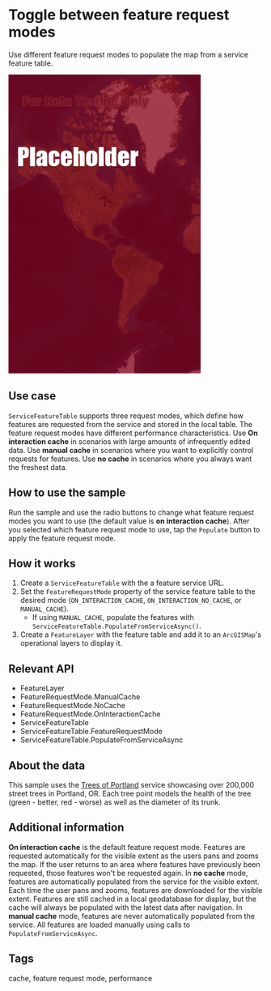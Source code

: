 # Toggle between feature request modes

Use different feature request modes to populate the map from a service feature table.

![Image of toggle between feature request modes](ToggleBetweenFeatureRequestModes.jpg)

## Use case

`ServiceFeatureTable` supports three request modes, which define how features are requested from the service and stored in the local table. The feature request modes have different performance characteristics. Use **On interaction cache** in scenarios with large amounts of infrequently edited data. Use **manual cache** in scenarios where you want to explicitly control requests for features. Use **no cache** in scenarios where you always want the freshest data. 

## How to use the sample

Run the sample and use the radio buttons to change what feature request modes you want to use (the default value is  **on interaction cache**). After you selected which feature request mode to use, tap the `Populate` button to apply the feature request mode. 

## How it works

1. Create a `ServiceFeatureTable` with the a feature service URL.
2. Set the `FeatureRequestMode` property of the service feature table to the desired mode (`ON_INTERACTION_CACHE`, `ON_INTERACTION_NO_CACHE`, or `MANUAL_CACHE`).
    * If using `MANUAL_CACHE`, populate the features with `ServiceFeatureTable.PopulateFromServiceAsync()`.
3. Create a `FeatureLayer` with the feature table and add it to an `ArcGISMap`'s operational layers to display it.

## Relevant API

* FeatureLayer
* FeatureRequestMode.ManualCache
* FeatureRequestMode.NoCache
* FeatureRequestMode.OnInteractionCache
* ServiceFeatureTable
* ServiceFeatureTable.FeatureRequestMode
* ServiceFeatureTable.PopulateFromServiceAsync

## About the data

This sample uses the [Trees of Portland](https://services2.arcgis.com/ZQgQTuoyBrtmoGdP/arcgis/rest/services/Trees_of_Portland/FeatureServer/0) service showcasing over 200,000 street trees in Portland, OR. Each tree point models the health of the tree (green - better, red - worse) as well as the diameter of its trunk.

## Additional information

**On interaction cache** is the default feature request mode. Features are requested automatically for the visible extent as the users pans and zooms the map. If the user returns to an area where features have previously been requested, those features won't be requested again. In **no cache** mode, features are automatically populated from the service for the visible extent. Each time the user pans and zooms, features are downloaded for the visible extent. Features are still cached in a local geodatabase for display, but the cache will always be populated with the latest data after navigation. In **manual cache** mode, features are never automatically populated from the service. All features are loaded manually using calls to `PopulateFromServiceAsync`.


## Tags

cache, feature request mode, performance